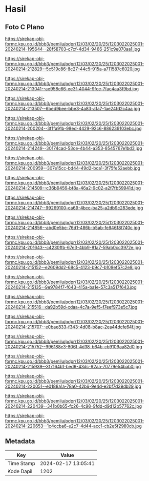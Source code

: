 # Hasil

## Foto C Plano

https://sirekap-obj-formc.kpu.go.id/bbb3/pemilu/pdpr/12/03/02/20/25/1203022025001-20240214-195644--28f58703-c7cf-4d34-9466-251c9e070aa1.jpg

https://sirekap-obj-formc.kpu.go.id/bbb3/pemilu/pdpr/12/03/02/20/25/1203022025001-20240214-212829--5c519c86-8c27-44c5-915a-a711587c6020.jpg

https://sirekap-obj-formc.kpu.go.id/bbb3/pemilu/pdpr/12/03/02/20/25/1203022025001-20240214-213041--ae958c66-ee3f-4044-9fce-7fac4aa3f9bd.jpg

https://sirekap-obj-formc.kpu.go.id/bbb3/pemilu/pdpr/12/03/02/20/25/1203022025001-20240214-213507--6bed9bee-bbe3-4a83-a1a7-1ae24fd2c4aa.jpg

https://sirekap-obj-formc.kpu.go.id/bbb3/pemilu/pdpr/12/03/02/20/25/1203022025001-20240214-200204--3f1fa91b-98ed-4429-92c6-886239103ebc.jpg

https://sirekap-obj-formc.kpu.go.id/bbb3/pemilu/pdpr/12/03/02/20/25/1203022025001-20240214-214249--30174cad-53ce-4b44-a353-8545767e1bd3.jpg

https://sirekap-obj-formc.kpu.go.id/bbb3/pemilu/pdpr/12/03/02/20/25/1203022025001-20240214-200959--307e15cc-bd44-49d2-bca1-3f75fe52aebb.jpg

https://sirekap-obj-formc.kpu.go.id/bbb3/pemilu/pdpr/12/03/02/20/25/1203022025001-20240214-214509--c36b9456-bf8a-46a2-9c02-a2f7fb59941d.jpg

https://sirekap-obj-formc.kpu.go.id/bbb3/pemilu/pdpr/12/03/02/20/25/1203022025001-20240214-214747--99269100-ca69-4bcc-ba25-a2db9c283ede.jpg

https://sirekap-obj-formc.kpu.go.id/bbb3/pemilu/pdpr/12/03/02/20/25/1203022025001-20240214-214856--abd0e5be-76d1-486b-b5ab-fe846f8f740c.jpg

https://sirekap-obj-formc.kpu.go.id/bbb3/pemilu/pdpr/12/03/02/20/25/1203022025001-20240214-201643--c4230ffb-67e3-4bb9-81a7-59ab0cc3972e.jpg

https://sirekap-obj-formc.kpu.go.id/bbb3/pemilu/pdpr/12/03/02/20/25/1203022025001-20240214-215152--e2609dd2-68c5-4123-b9c7-b108ef57c2e8.jpg

https://sirekap-obj-formc.kpu.go.id/bbb3/pemilu/pdpr/12/03/02/20/25/1203022025001-20240214-215135--9e9784f7-f643-415a-ba1e-57c3a517f643.jpg

https://sirekap-obj-formc.kpu.go.id/bbb3/pemilu/pdpr/12/03/02/20/25/1203022025001-20240214-215516--da92b59d-cdaa-4c7a-9ef5-f7eef973e5c7.jpg

https://sirekap-obj-formc.kpu.go.id/bbb3/pemilu/pdpr/12/03/02/20/25/1203022025001-20240214-215707--e0bae833-f343-4d08-b8ac-2ea44dcfe64f.jpg

https://sirekap-obj-formc.kpu.go.id/bbb3/pemilu/pdpr/12/03/02/20/25/1203022025001-20240214-215752--996188e3-806f-4d38-b64b-cb9109aa82d0.jpg

https://sirekap-obj-formc.kpu.go.id/bbb3/pemilu/pdpr/12/03/02/20/25/1203022025001-20240214-215939--3f7164b1-bed9-43dc-92aa-70779e54bab0.jpg

https://sirekap-obj-formc.kpu.go.id/bbb3/pemilu/pdpr/12/03/02/20/25/1203022025001-20240214-220051--e0188a1a-78a0-42b6-9e4d-e2bf7d39db29.jpg

https://sirekap-obj-formc.kpu.go.id/bbb3/pemilu/pdpr/12/03/02/20/25/1203022025001-20240214-220439--341b0b65-fc26-4c98-9fdd-d9d12b57762c.jpg

https://sirekap-obj-formc.kpu.go.id/bbb3/pemilu/pdpr/12/03/02/20/25/1203022025001-20240214-220653--1c4ccba6-e2c7-4d44-acc1-cb2e5f2980cb.jpg


## Metadata

| Key        | Value               |
| ---------- | ------------------- |
| Time Stamp | 2024-02-17 13:05:41 |
| Kode Dapil | 1202                |



